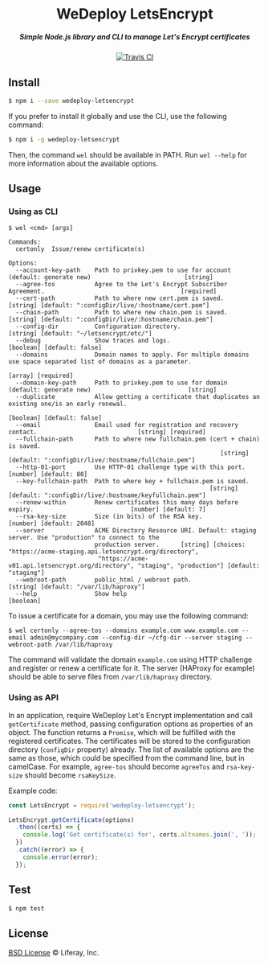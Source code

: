 <h1 align="center">WeDeploy LetsEncrypt</h1>

<h5 align="center">Simple Node.js library and CLI to manage Let's Encrypt certificates</h5>

<div align="center">
  <a href="http://travis-ci.com/wedeploy/letsencrypt">
    <img src="https://travis-ci.org/wedeploy/letsencrypt.svg?branch=master" alt="Travis CI" />
  </a>
</div>

## Install

```sh
$ npm i --save wedeploy-letsencrypt
```

If you prefer to install it globally and use the CLI, use the following command:

```sh
$ npm i -g wedeploy-letsencrypt
```

Then, the command `wel` should be available in PATH. Run `wel --help` for more information about the available options.

## Usage

### Using as CLI

```
$ wel <cmd> [args]

Commands:
  certonly  Issue/renew certificate(s)

Options:
  --account-key-path    Path to privkey.pem to use for account (default: generate new)                          [string]
  --agree-tos           Agree to the Let's Encrypt Subscriber Agreement.                                      [required]
  --cert-path           Path to where new cert.pem is saved.    [string] [default: ":configDir/live/:hostname/cert.pem"]
  --chain-path          Path to where new chain.pem is saved.  [string] [default: ":configDir/live/:hostname/chain.pem"]
  --config-dir          Configuration directory.                                [string] [default: "~/letsencrypt/etc/"]
  --debug               Show traces and logs.                                                 [boolean] [default: false]
  --domains             Domain names to apply. For multiple domains use space separated list of domains as a parameter.
                                                                                                      [array] [required]
  --domain-key-path     Path to privkey.pem to use for domain (default: generate new)                           [string]
  --duplicate           Allow getting a certificate that duplicates an existing one/is an early renewal.
                                                                                              [boolean] [default: false]
  --email               Email used for registration and recovery contact.                            [string] [required]
  --fullchain-path      Path to where new fullchain.pem (cert + chain) is saved.
                                                           [string] [default: ":configDir/live/:hostname/fullchain.pem"]
  --http-01-port        Use HTTP-01 challenge type with this port.                                [number] [default: 80]
  --key-fullchain-path  Path to where key + fullchain.pem is saved.
                                                        [string] [default: ":configDir/live/:hostname/keyfullchain.pem"]
  --renew-within        Renew certificates this many days before expiry.                           [number] [default: 7]
  --rsa-key-size        Size (in bits) of the RSA key.                                          [number] [default: 2048]
  --server              ACME Directory Resource URI. Default: staging server. Use "production" to connect to the
                        production server.      [string] [choices: "https://acme-staging.api.letsencrypt.org/directory",
                         "https://acme-v01.api.letsencrypt.org/directory", "staging", "production"] [default: "staging"]
  --webroot-path        public_html / webroot path.                               [string] [default: "/var/lib/haproxy"]
  --help                Show help                                                                              [boolean]
```

To issue a certificate for a domain, you may use the following command:
```
$ wel certonly --agree-tos --domains example.com www.example.com --email admin@mycompany.com --config-dir ~/cfg-dir --server staging --webroot-path /var/lib/haproxy
```

The command will validate the domain `example.com` using HTTP challenge and register or renew a certificate for it. The server (HAProxy for example) should be able to serve files from `/var/lib/haproxy` directory.

### Using as API

In an application, require WeDeploy Let's Encrypt implementation and call `getCertificate` method, passing configuration options as properties of an object. The function returns a `Promise`, which will be fulfilled with the registered certificates. The certificates will be stored to the configuration directory (`configDir` property) already.
The list of available options are the same as those, which could be specified from the command line, but in camelCase. For example, `agree-tos` should become `agreeTos` and `rsa-key-size` should become `rsaKeySize`.

Example code:

```js
const LetsEncrypt = require('wedeploy-letsencrypt');

LetsEncrypt.getCertificate(options)
  .then((certs) => {
    console.log('Got certificate(s) for', certs.altnames.join(', '));
  })
  .catch((error) => {
    console.error(error);
  });
```

## Test

```sh
$ npm test
```

## License

[BSD License](https://github.com/wedeploy/letsencrypt/blob/master/LICENSE.md) © Liferay, Inc.